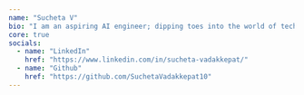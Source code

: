 ```yaml
---
name: "Sucheta V"
bio: "I am an aspiring AI engineer; dipping toes into the world of technology :)"
core: true
socials:
  - name: "LinkedIn"
    href: "https://www.linkedin.com/in/sucheta-vadakkepat/"
  - name: "Github"
    href: "https://github.com/SuchetaVadakkepat10"
---
```

